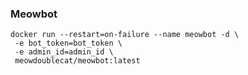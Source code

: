 ### Meowbot

```docker
docker run --restart=on-failure --name meowbot -d \
 -e bot_token=bot_token \
 -e admin_id=admin_id \
 meowdoublecat/meowbot:latest
```